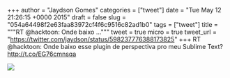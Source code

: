 
+++
author = "Jaydson Gomes"
categories = ["tweet"]
date = "Tue May 12 21:26:15 +0000 2015"
draft = false
slug = "054a64498f2e63faa83972cf4f6c9516c82ad1b0"
tags = ["tweet"]
title = """RT @hacktoon: Onde baixo ..."""
tweet = true
micro = true
tweet_url = "https://twitter.com/jaydson/status/598237776388173825"
+++
RT @hacktoon: Onde baixo esse plugin de perspectiva pro meu Sublime Text? http://t.co/EG76cmnsqa

![](/images/tweet-media/598237776388173825-CE1d1wrWoAA4jbi.jpg)